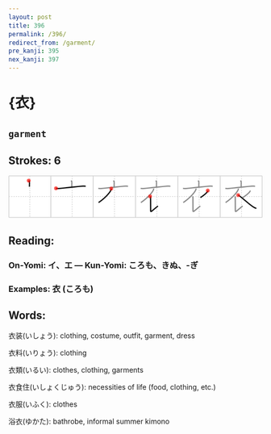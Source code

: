 ```yaml
---
layout: post
title: 396
permalink: /396/
redirect_from: /garment/
pre_kanji: 395
nex_kanji: 397
---
```


# {衣}

## `garment`

## Strokes: 6

<div class="stroke"><img src="../images/E8A1A3.png" /></div>

## Reading:

### On-Yomi: イ、エ &mdash; Kun-Yomi: ころも、きぬ、-ぎ

### Examples: 衣 (ころも)

## Words:

衣装(いしょう): clothing, costume, outfit, garment, dress

衣料(いりょう): clothing

衣類(いるい): clothes, clothing, garments

衣食住(いしょくじゅう): necessities of life (food, clothing, etc.)

衣服(いふく): clothes

浴衣(ゆかた): bathrobe, informal summer kimono
